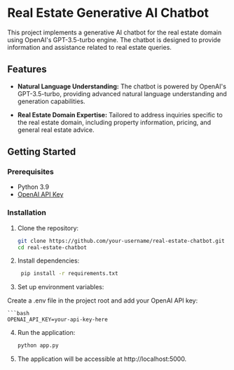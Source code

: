 # Real Estate Generative AI Chatbot

This project implements a generative AI chatbot for the real estate domain using OpenAI's GPT-3.5-turbo engine. The chatbot is designed to provide information and assistance related to real estate queries.

## Features

- **Natural Language Understanding:** The chatbot is powered by OpenAI's GPT-3.5-turbo, providing advanced natural language understanding and generation capabilities.

- **Real Estate Domain Expertise:** Tailored to address inquiries specific to the real estate domain, including property information, pricing, and general real estate advice.

## Getting Started

### Prerequisites

- Python 3.9
- [OpenAI API Key](https://beta.openai.com/signup/)

### Installation

1. Clone the repository:

   ```bash
   git clone https://github.com/your-username/real-estate-chatbot.git
   cd real-estate-chatbot

2. Install dependencies:
   ```bash
    pip install -r requirements.txt

3. Set up environment variables:

Create a .env file in the project root and add your OpenAI API key:

    ```bash
    OPENAI_API_KEY=your-api-key-here

4. Run the application:
    ```bash
    python app.py

5. The application will be accessible at http://localhost:5000.


